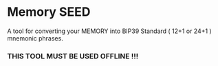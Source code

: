 # Memory SEED

A tool for converting your MEMORY into BIP39 Standard ( 12+1 or 24+1 ) mnemonic phrases.

### THIS TOOL MUST BE USED OFFLINE !!!
